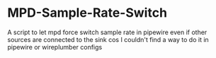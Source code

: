 # MPD-Sample-Rate-Switch
A script to let mpd force switch sample rate in pipewire even if other sources are connected to the sink cos I couldn't find a way to do it in pipewire or wireplumber configs
